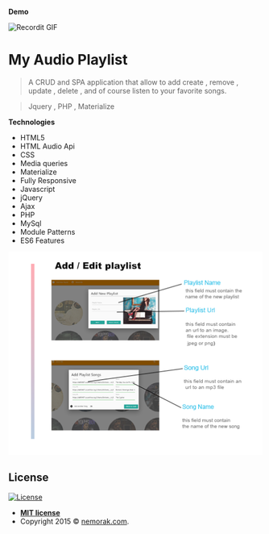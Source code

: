 

**Demo**

![Recordit GIF](Docs/readme/demo.gif)

<!-- <video width="320" height="240" controls>
  <source src="Docs/readme/Audio_Playlist.mp4" type="video/mp4">
</video> -->
<!-- [![FVCproductions](https://avatars1.githubusercontent.com/u/4284691?v=3&s=200)](http://fvcproductions.com) -->

<!-- ***INSERT GRAPHIC HERE (include hyperlink in image)*** -->

# My Audio Playlist

> A CRUD and SPA application that allow to add create ,  remove , update , delete , and of course  listen  to your favorite songs.

> Jquery , PHP , Materialize


**Technologies**

- HTML5
- HTML Audio Api
- CSS 
- Media queries
- Materialize
- Fully Responsive
- Javascript
- jQuery
- Ajax
- PHP
- MySql  
- Module Patterns  
- ES6 Features



[![INSERT YOUR GRAPHIC HERE](Docs/readme/template.png)]()

## License

[![License](http://img.shields.io/:license-mit-blue.svg?style=flat-square)](http://badges.mit-license.org)

- **[MIT license](http://opensource.org/licenses/mit-license.php)**
- Copyright 2015 © <a href="http://www.nemorak.com" target="_blank">nemorak.com</a>.
